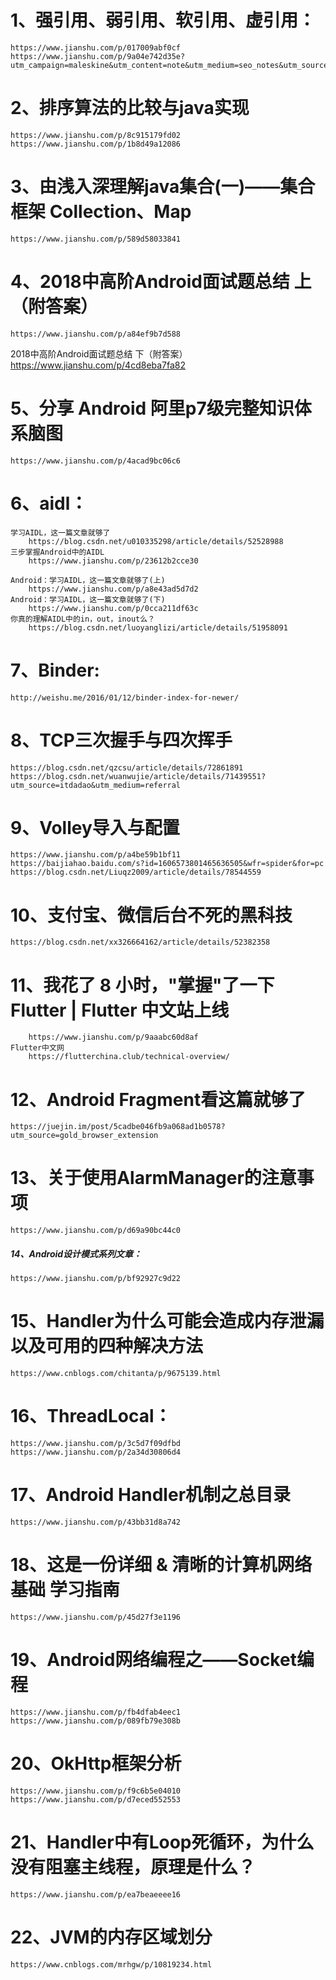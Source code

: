 # 1、强引用、弱引用、软引用、虚引用：
    https://www.jianshu.com/p/017009abf0cf
    https://www.jianshu.com/p/9a04e742d35e?utm_campaign=maleskine&utm_content=note&utm_medium=seo_notes&utm_source=recommendation

# 2、排序算法的比较与java实现
    https://www.jianshu.com/p/8c915179fd02
    https://www.jianshu.com/p/1b8d49a12086

# 3、由浅入深理解java集合(一)——集合框架 Collection、Map
    https://www.jianshu.com/p/589d58033841

# 4、2018中高阶Android面试题总结 上（附答案）
    https://www.jianshu.com/p/a84ef9b7d588
   2018中高阶Android面试题总结 下（附答案）
    https://www.jianshu.com/p/4cd8eba7fa82

# 5、分享 Android 阿里p7级完整知识体系脑图
    https://www.jianshu.com/p/4acad9bc06c6
    
# 6、aidl：
    学习AIDL，这一篇文章就够了
        https://blog.csdn.net/u010335298/article/details/52528988
    三步掌握Android中的AIDL
        https://www.jianshu.com/p/23612b2cce30
    
    Android：学习AIDL，这一篇文章就够了(上)
        https://www.jianshu.com/p/a8e43ad5d7d2
    Android：学习AIDL，这一篇文章就够了(下)
        https://www.jianshu.com/p/0cca211df63c
    你真的理解AIDL中的in，out，inout么？
        https://blog.csdn.net/luoyanglizi/article/details/51958091
    
# 7、Binder:
    http://weishu.me/2016/01/12/binder-index-for-newer/
    
# 8、TCP三次握手与四次挥手
    https://blog.csdn.net/qzcsu/article/details/72861891
    https://blog.csdn.net/wuanwujie/article/details/71439551?utm_source=itdadao&utm_medium=referral
    
# 9、Volley导入与配置
    https://www.jianshu.com/p/a4be59b1bf11
    https://baijiahao.baidu.com/s?id=1606573801465636505&wfr=spider&for=pc
    https://blog.csdn.net/Liuqz2009/article/details/78544559

# 10、支付宝、微信后台不死的黑科技
    https://blog.csdn.net/xx326664162/article/details/52382358
    
# 11、我花了 8 小时，"掌握"了一下 Flutter | Flutter 中文站上线
        https://www.jianshu.com/p/9aaabc60d8af
    Flutter中文网
        https://flutterchina.club/technical-overview/
        
# 12、Android Fragment看这篇就够了
    https://juejin.im/post/5cadbe046fb9a068ad1b0578?utm_source=gold_browser_extension
    
# 13、关于使用AlarmManager的注意事项
    https://www.jianshu.com/p/d69a90bc44c0
    
##### 14、Android设计模式系列文章：
    https://www.jianshu.com/p/bf92927c9d22

# 15、Handler为什么可能会造成内存泄漏以及可用的四种解决方法
    https://www.cnblogs.com/chitanta/p/9675139.html  
    
# 16、ThreadLocal：
    https://www.jianshu.com/p/3c5d7f09dfbd
    https://www.jianshu.com/p/2a34d30806d4
    
# 17、Android Handler机制之总目录
    https://www.jianshu.com/p/43bb31d8a742
    
# 18、这是一份详细 & 清晰的计算机网络基础 学习指南
    https://www.jianshu.com/p/45d27f3e1196
    
# 19、Android网络编程之——Socket编程
    https://www.jianshu.com/p/fb4dfab4eec1
    https://www.jianshu.com/p/089fb79e308b
    
# 20、OkHttp框架分析
    https://www.jianshu.com/p/f9c6b5e04010
    https://www.jianshu.com/p/d7eced552553
    
# 21、Handler中有Loop死循环，为什么没有阻塞主线程，原理是什么？
    https://www.jianshu.com/p/ea7beaeeee16
    
# 22、JVM的内存区域划分
    https://www.cnblogs.com/mrhgw/p/10819234.html